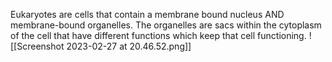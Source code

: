 Eukaryotes are cells that contain a membrane bound nucleus AND membrane-bound organelles. The organelles are sacs within the cytoplasm of the cell that have different functions which keep that cell functioning.
![[Screenshot 2023-02-27 at 20.46.52.png]]
